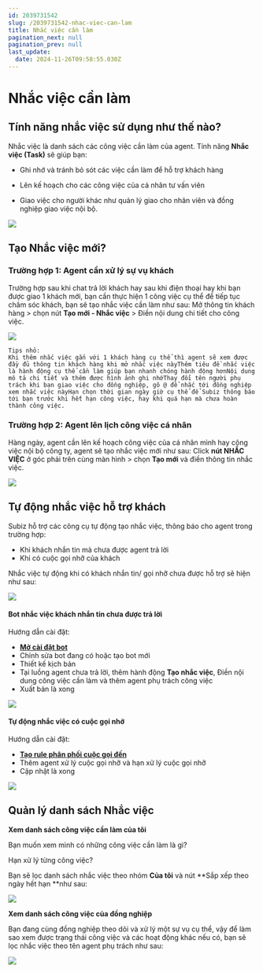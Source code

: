 ```yaml
---
id: 2039731542
slug: /2039731542-nhac-viec-can-lam
title: Nhắc việc cần làm
pagination_next: null
pagination_prev: null
last_update:
  date: 2024-11-26T09:58:55.030Z
---
```


# Nhắc việc cần làm

## Tính năng nhắc việc sử dụng như thế nào?


Nhắc việc là danh sách các công việc cần làm của agent. Tính năng **Nhắc việc (Task)** sẽ giúp bạn:

+ Ghi nhớ và tránh bỏ sót các việc cần làm để hỗ trợ khách hàng

+ Lên kế hoạch cho các công việc của cá nhân tư vấn viên

+ Giao việc cho người khác như quản lý giao cho nhân viên và đồng nghiệp giao việc nội bộ.


![](https://vcdn.subiz-cdn.com/file/e4ceecc84f3ffff2dffd36267e4a6b9afdb8ce33f55cc5345097eb0889df63b6_acpxkgumifuoofoosble)





## Tạo Nhắc việc mới? 

### Trường hợp 1: Agent cần xử lý sự vụ khách


Trường hợp sau khi chat trả lời khách hay sau khi điện thoại hay khi bạn được giao 1 khách mới, bạn cần thực hiện 1 công việc cụ thể để tiếp tục chăm sóc khách, bạn sẽ tạo nhắc việc cần làm như sau: Mở thông tin khách hàng > chọn nút **Tạo mới - Nhắc việc** > Điền nội dung chi tiết cho công việc.


![](https://vcdn.subiz-cdn.com/file/138ac05aa78970ab2e1c1d1c3934d157acfb6b6d570ce472ffe064f0bae57e5f_acpxkgumifuoofoosble)



```
Tips nhỏ: 
Khi thêm nhắc việc gắn với 1 khách hàng cụ thể thì agent sẽ xem được đầy đủ thông tin khách hàng khi mở nhắc việc nàyThêm tiêu đề nhắc việc là hành động cụ thể cần làm giúp bạn nhanh chóng hành động hơnNội dung mô tả chi tiết và thêm được hình ảnh ghi nhớThay đổi tên người phụ trách khi bạn giao việc cho đồng nghiệp, gõ @ để nhắc tới đồng nghiệp xem nhắc việc nàyHạn chọn thời gian ngày giờ cụ thể để Subiz thông báo tới bạn trước khi hết hạn công việc, hay khi quá hạn mà chưa hoàn thành công việc.
```

### Trường hợp 2: Agent lên lịch công việc cá nhân


Hàng ngày, agent cần lên kế hoạch công việc của cá nhân mình hay công việc nội bộ công ty, agent sẽ tạo nhắc việc mới như sau: Click **nút NHẮC VIỆC** ở góc phải trên cùng màn hình > chọn **Tạo mới** và điền thông tin nhắc việc.


![](https://vcdn.subiz-cdn.com/file/5be0b987ecd316d73224ede4af20b097fb9ebd363a2fe68bb9ea7c8009b3b3ac_acpxkgumifuoofoosble)



## Tự động nhắc việc hỗ trợ khách


Subiz hỗ trợ các công cụ tự động tạo nhắc việc, thông báo cho agent trong trường hợp:

- Khi khách nhắn tin mà chưa được agent trả lời
- Khi có cuộc gọi nhỡ của khách

Nhắc việc tự động khi có khách nhắn tin/ gọi nhỡ chưa được hỗ trợ sẽ hiện như sau: 


![](https://vcdn.subiz-cdn.com/file/625128fc1dd908f5e99097af0b56d6849d69bec560c2f3572ddc629e20a8e183_acpxkgumifuoofoosble)







#### Bot nhắc việc khách nhắn tin chưa được trả lời




Hướng dẫn cài đặt: 

- **[Mở cài đặt bot](https://app.subiz.com.vn/bots)**
- Chỉnh sửa bot đang có hoặc tạo bot mới
- Thiết kế kịch bản
- Tại luồng agent chưa trả lời, thêm hành động **Tạo nhắc việc**, Điền nội dung công việc cần làm và thêm agent phụ trách công việc
- Xuất bản là xong




![](https://vcdn.subiz-cdn.com/file/061b3704f3f7236c2034618992d79bcdea909858658124e23b4bd04ff6cc7ed1_acpxkgumifuoofoosble)





#### Tự động nhắc việc có cuộc gọi nhỡ 




Hướng dẫn cài đặt: 

- **[Tạo rule phân phối cuộc gọi đến](https://app.subiz.com.vn/settings/rule-setting)**
- Thêm agent xử lý cuộc gọi nhỡ và hạn xử lý cuộc gọi nhỡ
- Cập nhật là xong


![](https://vcdn.subiz-cdn.com/file/541e9a8a4a3a99e1715d291214781c3999024a00e8fbefe3dd8b9300e8f7cf7d_acpxkgumifuoofoosble)





## Quản lý danh sách Nhắc việc


**Xem danh sách công việc cần làm của tôi**



Bạn muốn xem mình có những công việc cần làm là gì?

Hạn xử lý từng công việc?

Bạn sẽ lọc danh sách nhắc việc theo nhóm **Của tôi** và nút **Sắp xếp theo ngày hết hạn **như sau:




![](https://vcdn.subiz-cdn.com/file/67e68041a5c4da8ac377af962324c234dd0447ba0f126e909bdb58e40d26c61a_acpxkgumifuoofoosble)




**Xem danh sách công việc của đồng nghiệp**

Bạn đang cùng đồng nghiệp theo dõi và xử lý một sự vụ cụ thể, vậy để làm sao xem được trạng thái công việc và các hoạt động khác nếu có, bạn sẽ lọc nhắc việc theo tên agent phụ trách như sau:




![](https://vcdn.subiz-cdn.com/file/37098419ea15cbec818cb043c6cc5259956081df9102adb9577889c07b27fc6f_acpxkgumifuoofoosble)